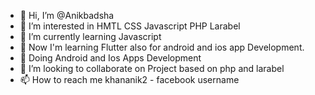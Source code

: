 - 👋 Hi, I’m @Anikbadsha
- 👀 I’m interested in HMTL CSS Javascript PHP Larabel
- 🌱 I’m currently learning Javascript
- 🌱 Now I'm learning Flutter also for android and ios app Development.
- 💞️ Doing Android and Ios Apps Development 
- 💞️ I’m looking to collaborate on Project based on php and larabel 
- 📫 How to reach me khananik2 - facebook username




<!---
Anikbadsha/Anikbadsha is a ✨ special ✨ repository because its `README.md` (this file) appears on your GitHub profile.
You can click the Preview link to take a look at your changes.
--->
